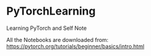 # PyTorchLearning
Learning PyTorch and Self Note

All the Notebooks are downloaded from: https://pytorch.org/tutorials/beginner/basics/intro.html

